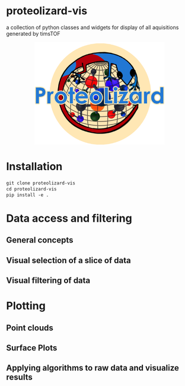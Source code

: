 # proteolizard-vis
a collection of python classes and widgets for display of all aquisitions generated by timsTOF

<p align="center">
  <img src="ProteolizardLogo.png" alt="logo" width="350"/>
</p>

# Installation
```
git clone proteolizard-vis
cd proteolizard-vis
pip install -e .
```

# Data access and filtering

## General concepts

## Visual selection of a slice of data

## Visual filtering of data

# Plotting

## Point clouds

## Surface Plots

## Applying algorithms to raw data and visualize results


